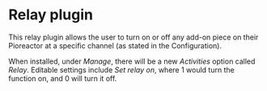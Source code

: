 
# Relay plugin

This relay plugin allows the user to turn on or off any add-on piece on their Pioreactor at a specific channel (as stated in the Configuration).

When installed, under _Manage_, there will be a new _Activities_ option called _Relay_. Editable settings include _Set relay on_, where 1 would turn the function on, and 0 will turn it off. 